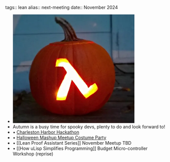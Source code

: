 tags:: lean
alias:: next-meeting
date:: November 2024

- ![october-lambda-pumpkin.png](../assets/october-lambda-pumpkin_1728519460071_0.png)
- Autumn is a busy time for spooky devs, plenty to do and look forward to!
- • [Charleston Harbor Hackathon]( https://harborhack-24.devpost.com/)
- • [Halloween Mashup Meetup Costume Party](https://www.meetup.com/charleston-women-in-tech/events/303742649/)
- • [[Lean Proof Assistant Series]] November Meetup TBD
- • [[How uLisp Simplifies Programming]] Budget Micro-controller Workshop (reprise)